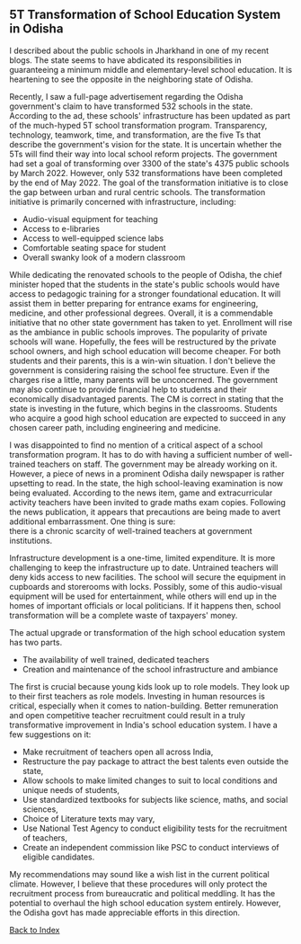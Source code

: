 ## 5T Transformation of School Education System in Odisha

I described about the public schools in Jharkhand in one of my recent blogs. The state seems to have abdicated its responsibilities 
in guaranteeing a minimum middle and elementary-level school education. It is heartening to see the opposite in the neighboring state
of Odisha. 

Recently, I saw a full-page advertisement regarding the Odisha government's claim to have transformed 532 schools in the state. According to 
the ad, these schools' infrastructure has been updated as part of the much-hyped 5T school transformation program. Transparency, 
technology, teamwork, time, and transformation, are the five Ts that describe the government's vision for the state. It is uncertain whether
the 5Ts will find their way into local school reform projects. The government had set a goal of transforming over 3300 of the 
state's 4375 public schools by March 2022. However, only 532 transformations have been completed by the end of May 2022. The goal 
of the transformation initiative is to close the gap between urban and rural centric schools. The transformation initiative is primarily 
concerned with infrastructure, including:
- Audio-visual equipment for teaching
- Access to e-libraries
- Access to well-equipped science labs
- Comfortable seating space for student
- Overall swanky look of a modern classroom

While dedicating the renovated schools to the people of Odisha, the chief minister hoped that the students in the state's public schools would 
have access to pedagogic training for a stronger foundational education. It will assist them in better preparing for entrance exams for 
engineering, medicine, and other professional degrees. Overall, it is a commendable initiative that no other state government has taken to yet. 
Enrollment will rise as the ambiance in public schools improves. The popularity of private schools will wane. Hopefully, the fees will be 
restructured by the private school owners, and high school education will become cheaper. For both students and their parents, this is a 
win-win situation. I don't believe the government is considering raising the school fee structure. Even if the charges rise a little, 
many parents will be unconcerned. The government may also continue to provide financial help to students and their economically disadvantaged parents. The CM is correct in stating that the state is investing in the future, which begins in the classrooms. 
Students who acquire a good high school education are expected to succeed in any chosen career path, including engineering and medicine.

I was disappointed to find no mention of a critical aspect of a school transformation program. It has to do with having a sufficient 
number of well-trained teachers on staff. The government may be already working on it. However, a piece of news in a prominent
Odisha daily newspaper is rather upsetting to read. In the state, the high school-leaving examination is now being evaluated. According to 
the news item, game and extracurricular activity teachers have been invited to grade maths exam copies. Following the news publication, it 
appears that precautions are being made to avert additional embarrassment. One thing is sure:  
there is a chronic scarcity of well-trained teachers at government institutions. 


Infrastructure development is a one-time, limited expenditure. It is more challenging to keep the infrastructure up to date. Untrained teachers
will deny kids access to new facilities. The school will secure the equipment in cupboards and storerooms with locks. Possibly, some of this
audio-visual equipment will be used for entertainment, while others will end up in the homes of important officials or local politicians. 
If it happens then, school transformation will be a complete waste of taxpayers' money. 

The actual upgrade or transformation of the high school education system has two parts.
- The availability of well trained, dedicated teachers
- Creation and maintenance of the school infrastructure and ambiance

The first is crucial because young kids look up to role models. They look up to their first teachers as role models. Investing in human
resources is critical, especially when it comes to nation-building. Better remuneration and open competitive teacher recruitment could 
result in a truly transformative improvement in India's school education system. I have a few suggestions on it:
- Make recruitment of teachers open all across India,
- Restructure the pay package to attract the best talents even outside the state,
- Allow schools to make limited changes to suit to local conditions and unique needs of students,
- Use standardized textbooks for subjects like science, maths, and social sciences,
- Choice of Literature texts may vary,
- Use National Test Agency to conduct eligibility tests for the recruitment of teachers,
- Create an independent commission like PSC to conduct interviews of eligible candidates.

My recommendations may sound like a wish list in the current political climate. However, I believe that these procedures will only protect
the recruitment process from bureaucratic and political meddling. It has the potential to overhaul the high school education 
system entirely. However, the Odisha govt has made appreciable efforts in this direction.


[Back to Index](../index.md)
